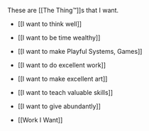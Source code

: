 These are [[The Thing™]]s that I want.

- [[I want to think well]]
- [[I want to be time wealthy]]
- [[I want to make Playful Systems, Games]]
- [[I want to do excellent work]]
- [[I want to make excellent art]]
- [[I want to teach valuable skills]]
- [[I want to give abundantly]]

- [[Work I Want]]